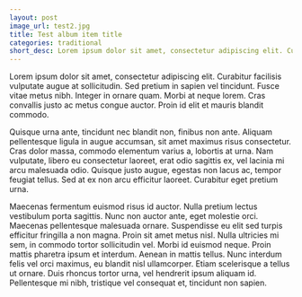 ```yaml
---
layout: post
image_url: test2.jpg
title: Test album item title
categories: traditional
short_desc: Lorem ipsum dolor sit amet, consectetur adipiscing elit. Curabitur facilisis vulputate augue at sollicitudin.
---
```


Lorem ipsum dolor sit amet, consectetur adipiscing elit. Curabitur facilisis vulputate augue at sollicitudin. Sed pretium in sapien vel tincidunt. Fusce vitae metus nibh. Integer in ornare quam. Morbi at neque lorem. Cras convallis justo ac metus congue auctor. Proin id elit et mauris blandit commodo.

Quisque urna ante, tincidunt nec blandit non, finibus non ante. Aliquam pellentesque ligula in augue accumsan, sit amet maximus risus consectetur. Cras dolor massa, commodo elementum varius a, lobortis at urna. Nam vulputate, libero eu consectetur laoreet, erat odio sagittis ex, vel lacinia mi arcu malesuada odio. Quisque justo augue, egestas non lacus ac, tempor feugiat tellus. Sed at ex non arcu efficitur laoreet. Curabitur eget pretium urna.

Maecenas fermentum euismod risus id auctor. Nulla pretium lectus vestibulum porta sagittis. Nunc non auctor ante, eget molestie orci. Maecenas pellentesque malesuada ornare. Suspendisse eu elit sed turpis efficitur fringilla a non magna. Proin sit amet metus nisl. Nulla ultricies mi sem, in commodo tortor sollicitudin vel. Morbi id euismod neque. Proin mattis pharetra ipsum et interdum. Aenean in mattis tellus. Nunc interdum felis vel orci maximus, eu blandit nisl ullamcorper. Etiam scelerisque a tellus ut ornare. Duis rhoncus tortor urna, vel hendrerit ipsum aliquam id. Pellentesque mi nibh, tristique vel consequat et, tincidunt non sapien.